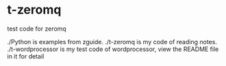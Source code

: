 t-zeromq
========

test code for zeromq

./Python                is examples from zguide.
./t-zeromq              is my code of reading notes.
./t-wordprocessor       is my test code of wordprocessor, view the README file in it for detail
